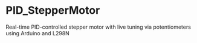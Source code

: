 # PID_StepperMotor
Real-time PID-controlled stepper motor with live tuning via potentiometers using Arduino and L298N
